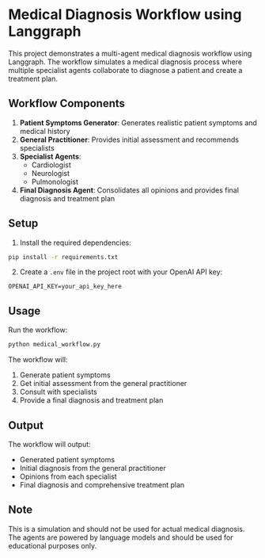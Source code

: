 # Medical Diagnosis Workflow using Langgraph

This project demonstrates a multi-agent medical diagnosis workflow using Langgraph. The workflow simulates a medical diagnosis process where multiple specialist agents collaborate to diagnose a patient and create a treatment plan.

## Workflow Components

1. **Patient Symptoms Generator**: Generates realistic patient symptoms and medical history
2. **General Practitioner**: Provides initial assessment and recommends specialists
3. **Specialist Agents**:
   - Cardiologist
   - Neurologist
   - Pulmonologist
4. **Final Diagnosis Agent**: Consolidates all opinions and provides final diagnosis and treatment plan

## Setup

1. Install the required dependencies:
```bash
pip install -r requirements.txt
```

2. Create a `.env` file in the project root with your OpenAI API key:
```
OPENAI_API_KEY=your_api_key_here
```

## Usage

Run the workflow:
```bash
python medical_workflow.py
```

The workflow will:
1. Generate patient symptoms
2. Get initial assessment from the general practitioner
3. Consult with specialists
4. Provide a final diagnosis and treatment plan

## Output

The workflow will output:
- Generated patient symptoms
- Initial diagnosis from the general practitioner
- Opinions from each specialist
- Final diagnosis and comprehensive treatment plan

## Note

This is a simulation and should not be used for actual medical diagnosis. The agents are powered by language models and should be used for educational purposes only. 